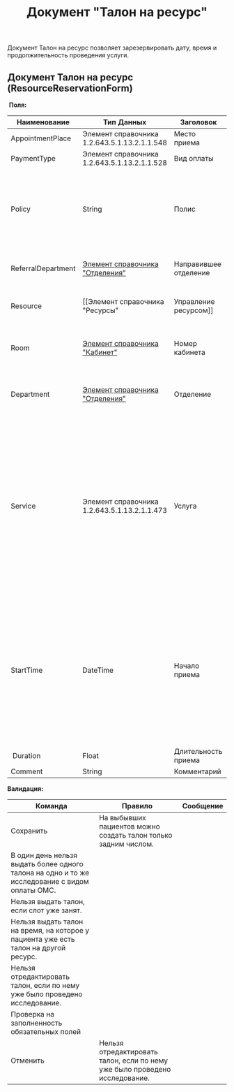 ﻿---
layout: default
title: Документ "Талон на ресурс"
position: 
categories: 
tags: 
---

Документ Талон на ресурс позволяет зарезервировать дату, время и продолжительность проведения услуги.

## Документ Талон на ресурс (ResourceReservationForm)

 **Поля:** 

|Наименование|Тип Данных|Заголовок|Описание|Множественность|Видимость|Автозаполнение|
|------------|----------|---------|--------|---------------|---------|--------------|
|AppointmentPlace|Элемент справочника 1.2.643.5.1.13.2.1.1.548|Место приема|Место приема|[1..1]| |1 - поликлиника|
|PaymentType|Элемент справочника 1.2.643.5.1.13.2.1.1.528|Вид оплаты|Вид оплаты|[1..1]| |1 - ОМС|
|Policy|String|Полис|Номер полиса ОМС + Название компании, выдавшей полис|[0..1]| |Автоматически подтягивается из данных пациента, если в поле "Вид оплаты" выбрано значение "1 - ОМС"|
|ReferralDepartment|[Элемент справочника "Отделения"](http://confluence.infinnity.lan/pages/viewpage.action?pageId=49250352)|Направившее отделение|Отделение, которое направила на услугу|[0..1]| | |
|Resource|[[Элемент справочника "Ресурсы"|Управление ресурсом]]|Ресурс |Ресурс, на использование которого выдается талон|[1..1]|readonly|Заполняется автоматически значением ресурса, на который выдается талон|
|Room|[Элемент справочника "Кабинет"](http://confluence.infinnity.lan/pages/viewpage.action?pageId=49250358)|Номер кабинета| |[1..1]|readonly|Автоматически заполняется кабинетом из документа "Кабинет".|
|Department|[Элемент справочника "Отделения"](http://confluence.infinnity.lan/pages/viewpage.action?pageId=49250352)|Отделение  | |[1..1]|readonly|Автоматически заполняется отделением из документа "Кабинет".|
|Service|Элемент справочника 1.2.643.5.1.13.2.1.1.473|Услуга  | |[0..1]| |Подтягиваются только услуги, выбранные в документе "Ресурс".1)Если в журнале Расписание занятости ресурсов заполнен фильтр Услуга: заполняется данным значением2) Если к ресурсу привязана 1 услуга: заполняется данным значением.|
|StartTime|DateTime|Начало приема|Время, в которое начнется прием| [1..1]| | 1)      Если в области расписания нет талонов: заполняется временем начала расписания данного ресурса2)      Если в области расписания есть талоны: заполняется самым ранним свободным временем|
| Duration|Float|Длительность приема| | [1..1]| | |
|Comment|String|Комментарий | | [0..1]| | |

**Валидация:**

|Команда|Правило|Сообщение|
|-------|-------|---------|
|Сохранить|На выбывших пациентов можно создать талон только задним числом.| |
|В один день нельзя выдать более одного талона на одно и то же исследование с видом оплаты ОМС.| |
|Нельзя выдать талон, если слот уже занят.| |
|Нельзя выдать талон на время, на которое у пациента уже есть талон на другой ресурс.| |
|Нельзя отредактировать талон, если по нему уже было проведено исследование.| |
|Проверка на заполненность обязательных полей| |
|Отменить|Нельзя отредактировать талон, если по нему уже было проведено исследование.| |

